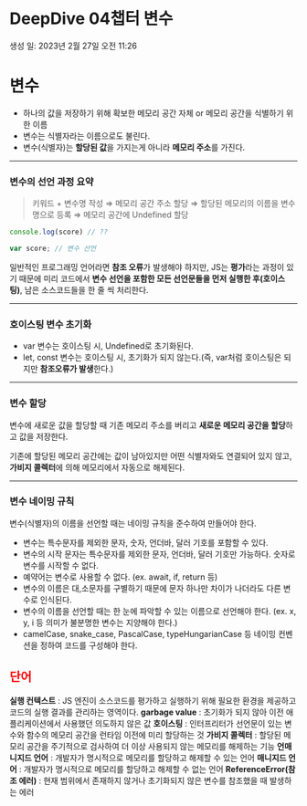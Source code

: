 # DeepDive 04챕터 변수

생성 일: 2023년 2월 27일 오전 11:26

# 변수

- 하나의 값을 저장하기 위해 확보한 메모리 공간 자체 or 메모리 공간을 식별하기 위한 이름
- 변수는 식별자라는 이름으로도 불린다.
- 변수(식별자)는 **할당된 값**을 가지는게 아니라 **메모리 주소**를 가진다.

---

### 변수의 선언 과정 요약

> 키워드 + 변수명 작성 ⇒ 메모리 공간 주소 할당 ⇒ 할당된 메모리의 이름을 변수명으로 등록 ⇒ 메모리 공간에 Undefined 할당
> 

```jsx
console.log(score) // ??

var score; // 변수 선언
```

일반적인 프로그래밍 언어라면 **참조 오류**가 발생해야 하지만, JS는 **평가**라는 과정이 있기 때문에 미리 코드에서 **변수 선언을 포함한 모든 선언문들을 먼저 실행한 후(호이스팅)**, 남은 소스코드들을 한 줄 씩 처리한다.

---

### 호이스팅 변수 초기화

- var 변수는 호이스팅 시, Undefined로 초기화된다.
- let, const 변수는 호이스팅 시, 초기화가 되지 않는다.(즉, var처럼 호이스팅은 되지만 **참조오류가 발생**한다.)

---

### **변수 할당**

변수에 새로운 값을 할당할 때 기존 메모리 주소를 버리고 **새로운 메모리 공간을 할당**하고 값을 저장한다.

기존에 할당된 메모리 공간에는 값이 남아있지만 어떤 식별자와도 연결되어 있지 않고, **가비지 콜렉터**에 의해 메모리에서 자동으로 해제된다.

---

### 변수 네이밍 규칙

변수(식별자)의 이름을 선언할 때는 네이밍 규칙을 준수하여 만들어야 한다.

- 변수는 특수문자를 제외한 문자, 숫자, 언더바, 달러 기호를 포함할 수 있다.
- 변수의 시작 문자는 특수문자를 제외한 문자, 언더바, 달러 기호만 가능하다.
숫자로 변수를 시작할 수 없다.
- 예약어는 변수로 사용할 수 없다.
(ex. await, if, return 등)
- 변수의 이름은 대,소문자를 구별하기 때문에 문자 하나만 차이가 나더라도 다른 변수로 인식된다.
- 변수의 이름을 선언할 때는 한 눈에 파악할 수 있는 이름으로 선언해야 한다.
(ex. x, y, i 등 의미가 불분명한 변수는 지양해야 한다.)
- camelCase, snake_case, PascalCase, typeHungarianCase 등 네이밍 컨벤션을 정하여 코드를 구성해야 한다.

## <span style="color: red">단어</span>

**실행 컨텍스트** : JS 엔진이 소스코드를 평가하고 실행하기 위해 필요한 환경을 제공하고 코드의 실행 결과를 관리하는 영역이다.
**garbage value** : 초기화가 되지 않아 이전 애플리케이션에서 사용했던 의도하지 않은 값
**호이스팅** : 인터프리터가 선언문이 있는 변수와 함수의 메모리 공간을 런타임 이전에 미리 할당하는 것
**가비지 콜렉터** : 할당된 메모리 공간을 주기적으로 검사하여 더 이상 사용되지 않는 메모리를 해제하는 기능
**언매니지드 언어** : 개발자가 명시적으로 메모리를 할당하고 해제할 수 있는 언어
**매니지드 언어** : 개발자가 명시적으로 메모리를 할당하고 해제할 수 없는 언어
**ReferenceError(참조 에러)** : 현재 범위에서 존재하지 않거나 초기화되지 않은 변수를 참조했을 때 발생하는 에러